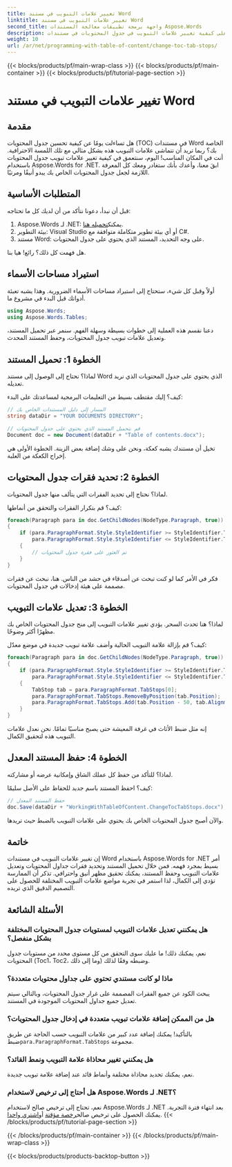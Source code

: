 ```yaml
---
title: تغيير علامات التبويب في مستند Word
linktitle: تغيير علامات التبويب في مستند Word
second_title: واجهة برمجة تطبيقات معالجة المستندات Aspose.Words
description: تعرف على كيفية تغيير علامات التبويب في جدول المحتويات في مستندات Word باستخدام Aspose.Words for .NET. سيساعدك هذا الدليل التفصيلي على إنشاء جدول محتويات بمظهر احترافي.
weight: 10
url: /ar/net/programming-with-table-of-content/change-toc-tab-stops/
---
```


{{< blocks/products/pf/main-wrap-class >}}
{{< blocks/products/pf/main-container >}}
{{< blocks/products/pf/tutorial-page-section >}}

# تغيير علامات التبويب في مستند Word

## مقدمة

هل تساءلت يومًا عن كيفية تحسين جدول المحتويات (TOC) في مستندات Word الخاصة بك؟ ربما تريد أن تتماشى علامات التبويب هذه بشكل مثالي مع تلك اللمسة الاحترافية. أنت في المكان المناسب! اليوم، سنتعمق في كيفية تغيير علامات تبويب جدول المحتويات باستخدام Aspose.Words for .NET. ابقَ معنا، وأعدك بأنك ستغادر ومعك كل المعرفة اللازمة لجعل جدول المحتويات الخاص بك يبدو أنيقًا ومرتبًا.

## المتطلبات الأساسية

قبل أن نبدأ، دعونا نتأكد من أن لديك كل ما تحتاجه:

1.  Aspose.Words لـ .NET: يمكنك[تحميله هنا](https://releases.aspose.com/words/net/).
2. بيئة التطوير: Visual Studio أو أي بيئة تطوير متكاملة متوافقة مع C#.
3. مستند Word: على وجه التحديد، المستند الذي يحتوي على جدول المحتويات.

هل فهمت كل ذلك؟ رائع! هيا بنا.

## استيراد مساحات الأسماء

أولاً وقبل كل شيء، ستحتاج إلى استيراد مساحات الأسماء الضرورية. وهذا يشبه تعبئة أدواتك قبل البدء في مشروع ما.

```csharp
using Aspose.Words;
using Aspose.Words.Tables;
```

دعنا نقسم هذه العملية إلى خطوات بسيطة وسهلة الفهم. سنمر عبر تحميل المستند، وتعديل علامات تبويب جدول المحتويات، وحفظ المستند المحدث.

## الخطوة 1: تحميل المستند

لماذا؟ نحتاج إلى الوصول إلى مستند Word الذي يحتوي على جدول المحتويات الذي نريد تعديله.

كيف؟ إليك مقتطف بسيط من التعليمات البرمجية لمساعدتك على البدء:

```csharp
// المسار إلى دليل المستندات الخاص بك
string dataDir = "YOUR DOCUMENTS DIRECTORY";

// قم بتحميل المستند الذي يحتوي على جدول المحتويات
Document doc = new Document(dataDir + "Table of contents.docx");
```

تخيل أن مستندك يشبه كعكة، ونحن على وشك إضافة بعض الزينة. الخطوة الأولى هي إخراج الكعكة من العلبة.

## الخطوة 2: تحديد فقرات جدول المحتويات

لماذا؟ نحتاج إلى تحديد الفقرات التي يتألف منها جدول المحتويات. 

كيف؟ قم بتكرار الفقرات والتحقق من أنماطها:

```csharp
foreach(Paragraph para in doc.GetChildNodes(NodeType.Paragraph, true))
{
    if (para.ParagraphFormat.Style.StyleIdentifier >= StyleIdentifier.Toc1 &&
        para.ParagraphFormat.Style.StyleIdentifier <= StyleIdentifier.Toc9)
    {
        // تم العثور على فقرة جدول المحتويات
    }
}
```

فكر في الأمر كما لو كنت تبحث عن أصدقاء في حشد من الناس. هنا، نبحث عن فقرات مصممة على هيئة إدخالات في جدول المحتويات.

## الخطوة 3: تعديل علامات التبويب

لماذا؟ هنا تحدث السحر. يؤدي تغيير علامات التبويب إلى منح جدول المحتويات الخاص بك مظهرًا أكثر وضوحًا.

كيف؟ قم بإزالة علامة التبويب الحالية وأضف علامة تبويب جديدة في موضع معدّل:

```csharp
foreach(Paragraph para in doc.GetChildNodes(NodeType.Paragraph, true))
{
    if (para.ParagraphFormat.Style.StyleIdentifier >= StyleIdentifier.Toc1 &&
        para.ParagraphFormat.Style.StyleIdentifier <= StyleIdentifier.Toc9)
    {
        TabStop tab = para.ParagraphFormat.TabStops[0];
        para.ParagraphFormat.TabStops.RemoveByPosition(tab.Position);
        para.ParagraphFormat.TabStops.Add(tab.Position - 50, tab.Alignment, tab.Leader);
    }
}
```

إنه مثل ضبط الأثاث في غرفة المعيشة حتى يصبح مناسبًا تمامًا. نحن نعدل علامات التبويب هذه لتحقيق الكمال.

## الخطوة 4: حفظ المستند المعدل

لماذا؟ للتأكد من حفظ كل عملك الشاق وإمكانية عرضه أو مشاركته.

كيف؟ احفظ المستند باسم جديد للحفاظ على الأصل سليمًا:

```csharp
// حفظ المستند المعدل
doc.Save(dataDir + "WorkingWithTableOfContent.ChangeTocTabStops.docx");
```

والآن أصبح جدول المحتويات الخاص بك يحتوي على علامات التبويب بالضبط حيث تريدها.

## خاتمة

إن تغيير علامات التبويب في مستندات Word باستخدام Aspose.Words for .NET أمر بسيط بمجرد فهمه. فمن خلال تحميل المستند وتحديد فقرات جداول المحتويات وتعديل علامات التبويب وحفظ المستند، يمكنك تحقيق مظهر أنيق واحترافي. تذكر أن الممارسة تؤدي إلى الكمال، لذا استمر في تجربة مواضع علامات التبويب المختلفة للحصول على التصميم الدقيق الذي تريده.

## الأسئلة الشائعة

### هل يمكنني تعديل علامات التبويب لمستويات جدول المحتويات المختلفة بشكل منفصل؟
نعم، يمكنك ذلك! ما عليك سوى التحقق من كل مستوى محدد من مستويات جدول المحتويات (Toc1، Toc2، وما إلى ذلك) وضبطه وفقًا لذلك.

### ماذا لو كانت مستندي تحتوي على جداول محتويات متعددة؟
يبحث الكود عن جميع الفقرات المصممة على غرار جدول المحتويات، وبالتالي سيتم تعديل جميع جداول المحتويات الموجودة في المستند.

### هل من الممكن إضافة علامات تبويب متعددة في إدخال جدول المحتويات؟
 بالتأكيد! يمكنك إضافة عدد كبير من علامات التبويب حسب الحاجة عن طريق ضبط`para.ParagraphFormat.TabStops` مجموعة.

### هل يمكنني تغيير محاذاة علامة التبويب ونمط القائد؟
نعم، يمكنك تحديد محاذاة مختلفة وأنماط قائد عند إضافة علامة تبويب جديدة.

### هل أحتاج إلى ترخيص لاستخدام Aspose.Words لـ .NET؟
 نعم، تحتاج إلى ترخيص صالح لاستخدام Aspose.Words لـ .NET بعد انتهاء فترة التجربة. يمكنك الحصول على ترخيص صالح[رخصة مؤقتة](https://purchase.aspose.com/temporary-license/) أو[اشتري واحدا](https://purchase.aspose.com/buy).
{{< /blocks/products/pf/tutorial-page-section >}}

{{< /blocks/products/pf/main-container >}}
{{< /blocks/products/pf/main-wrap-class >}}

{{< blocks/products/products-backtop-button >}}

